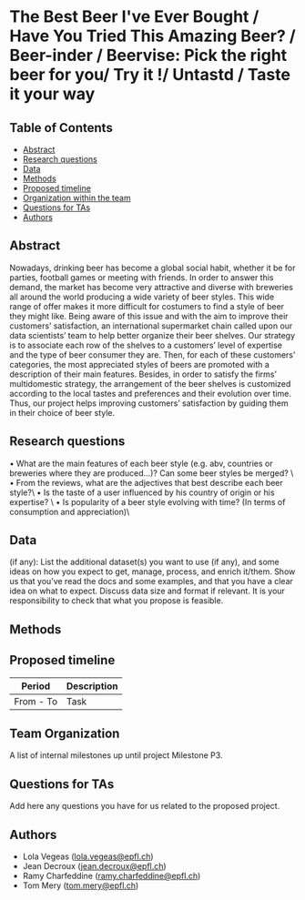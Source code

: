 # The Best Beer I've Ever Bought / Have You Tried This Amazing Beer? / Beer-inder / Beervise: Pick the right beer for you/ Try it !/ Untastd / Taste it your way

## Table of Contents 
- [Abstract](#abstract)
- [Research questions](#research-questions)
- [Data](#data)
- [Methods](#methods)
- [Proposed timeline](#proposed-timeline)
- [Organization within the team](#organization-within-the-team)
- [Questions for TAs](#questions-for-tas)
- [Authors](#authors)

## Abstract
Nowadays, drinking beer has become a global social habit, whether it be for parties, football games or meeting with friends. In order to answer this demand, the market has become very attractive and diverse with breweries all around the world producing a wide variety of beer styles. This wide range of offer makes it more difficult for costumers to find a style of beer they might like. Being aware of this issue and with the aim to improve their customers’ satisfaction, an international supermarket chain called upon our data scientists’ team to help better organize their beer shelves. Our strategy is to associate each row of the shelves to a customers’ level of expertise and the type of beer consumer they are. Then, for each of these customers’ categories, the most appreciated styles of beers are promoted with a description of their main features. Besides, in order to satisfy the firms’ multidomestic strategy, the arrangement of the beer shelves is customized according to the local tastes and preferences and their evolution over time. Thus, our project helps improving customers’ satisfaction by guiding them in their choice of beer style. 

## Research questions
•	What are the main features of each beer style (e.g. abv, countries or breweries where they are produced…)? Can some beer styles be merged? \\
•	From the reviews, what are the adjectives that best describe each beer style?\\
•	Is the taste of a user influenced by his country of origin or his expertise? \\
•	Is popularity of a beer style evolving with time? (In terms of consumption and appreciation)\\

## Data
(if any): List the additional dataset(s) you want to use (if any), and some ideas on how you expect to get, manage, process, and enrich it/them. Show us that you’ve read the docs and some examples, and that you have a clear idea on what to expect. Discuss data size and format if relevant. It is your responsibility to check that what you propose is feasible.

## Methods

## Proposed timeline

| Period                 | Description               |
| ---------------------- | ------------------------- |
| From - To      | Task |


## Team Organization
A list of internal milestones up until project Milestone P3.

## Questions for TAs
Add here any questions you have for us related to the proposed project.

## Authors
- Lola Vegeas (lola.vegeas@epfl.ch)
- Jean Decroux (jean.decroux@epfl.ch)
- Ramy Charfeddine (ramy.charfeddine@epfl.ch)
- Tom Mery (tom.mery@epfl.ch)
